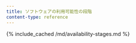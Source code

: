 ```yaml
---
title: ソフトウェアの利用可能性の段階
content-type: reference
---
```


{% include_cached /md/availability-stages.md %}
